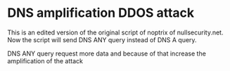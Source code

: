 # DNS amplification DDOS attack
This is an edited version of the original script of noptrix of nullsecurity.net.
Now the script will send DNS ANY query instead of DNS A query.

DNS ANY query request more data and because of that increase the amplification of the attack
